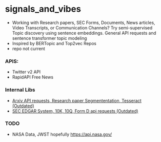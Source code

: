 # signals_and_vibes
- Working with Research papers, SEC Forms, Documents, News articles, Video Transcripts, or Communication Channels? Try semi-supervised Topic discovery using sentence embeddings.
General API requests and sentence transformer topic modeling
- Inspired by BERTopic and Top2vec Repos
- repo not current

### APIS:
- Twitter v2 API
- RapidAPI Free News

### Internal Libs
- [Arxiv API requests, Research paper Segmententation, Tesseract (Outdated)](https://github.com/danielpatrickhug/Research_Paper_Parser)
- [SEC EDGAR System, 10K, 10Q, Form D api requests (Outdated)](https://github.com/danielpatrickhug/SECDataExtraction)

### TODO
- NASA Data, JWST hopefully https://api.nasa.gov/

